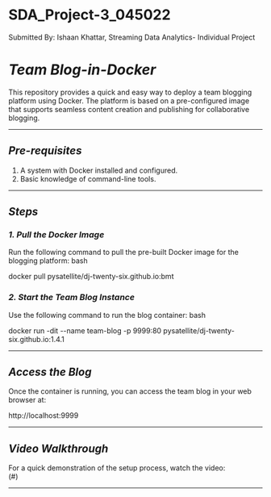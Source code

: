 # SDA_Project-3_045022
Submitted By: Ishaan Khattar, Streaming Data Analytics- Individual Project 


# *Team Blog-in-Docker*

This repository provides a quick and easy way to deploy a team blogging platform using Docker. The platform is based on a pre-configured image that supports seamless content creation and publishing for collaborative blogging.

---

## *Pre-requisites*
1. A system with Docker installed and configured.
2. Basic knowledge of command-line tools.

---

## *Steps*

### *1. Pull the Docker Image*

Run the following command to pull the pre-built Docker image for the blogging platform:
bash

docker pull pysatellite/dj-twenty-six.github.io:bmt


### *2. Start the Team Blog Instance*

Use the following command to run the blog container:
bash

docker run -dit --name team-blog -p 9999:80 pysatellite/dj-twenty-six.github.io:1.4.1


---

## *Access the Blog*

Once the container is running, you can access the team blog in your web browser at:

http://localhost:9999


---

## *Video Walkthrough*

For a quick demonstration of the setup process, watch the video:  
(#)

---

